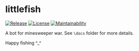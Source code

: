 # littlefish

[![Release](https://img.shields.io/github/v/release/T0nyX1ang/littlefish?color=blue&include_prereleases&label=littlefish)](https://github.com/T0nyX1ang/littlefish/releases)
[![License](https://img.shields.io/github/license/T0nyX1ang/littlefish)](http://www.gnu.org/licenses/agpl-3.0.html)
[![Maintainability](https://api.codeclimate.com/v1/badges/0599899fd136d4a2eec0/maintainability)](https://codeclimate.com/github/T0nyX1ang/littlefish/maintainability)

A bot for minesweeper war. See `\docs` folder for more details.

Happy fishing ^\_^
